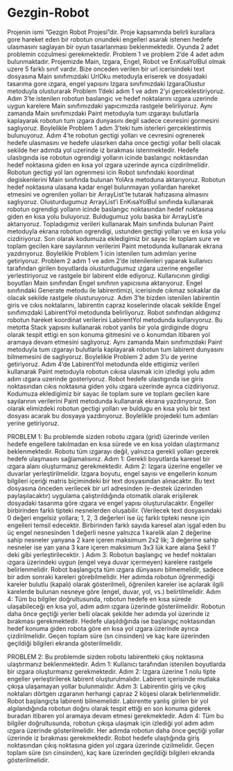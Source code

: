 # Gezgin-Robot
Projenin ismi ”Gezgin Robot Projesi”dir.
Proje kapsamında belirli kurallara gore hareket eden bir robotun onundeki engelleri asarak istenen hedefe ulasmasını saglayan bir oyun tasarlanması beklenmektedir. Oyunda 2 adet problemin cozulmesi gerekmektedir. Problem 1 ve problem 2’de 4 adet adım bulunmaktadır. Projemizde Main, Izgara,
Engel, Robot ve EnKısaYolBul olmak uzere 5 farklı sınıf
vardır. Bize onceden verilen bir url icerisindeki text dosyasına
Main sınıfımızdaki UrlOku metoduyla eriserek ve dosyadaki
tasarıma gore ızgara, engel yapısını Izgara sınıfımızdaki
IzgaraOlustur metoduyla olusturarak Problem 1’deki adım 1
ve adım 2’yi gerceklestiriyoruz. Adım 3’te istenilen robotun
baslangıc ve hedef noktalarını ızgara uzerinde uygun karelere
Main sınıfımızdaki yapıcımızda rastgele belirliyoruz. Aynı
zamanda Main sınıfımızdaki Paint metoduyla tum ızgarayı
bulutlarla kaplayarak robotun tum ızgara dunyasını degil
sadece cevresini gormesini saglıyoruz. Boylelikle Problem 1
adım 3’teki tum isterleri gerceklestirmis bulunuyoruz. Adım
4’te robotun gectigi yolları ve cevresini ogrenerek hedefe
ulasmasını ve hedefe ulasırken daha once gectigi yollar belli
olacak sekilde her adımda yol uzerinde iz bırakması istenmektedir. Hedefe ulastıgında ise robotun ogrendigi yolların icinde baslangıc noktasından hedef noktasına giden en kısa yol ızgara uzerinde ayrıca cizdirilmelidir. Robotun gectigi yol
ları ogrenmesi icin Robot sınıfındaki koordinat degiskenlerini
Main sınıfında bulunan YolAra metoduna aktarıyoruz. Robotun hedef noktasına ulasana kadar engel bulunmayan yollardan
hareket etmesini ve ogrenilen yolları bir ArrayList’te tutarak
hafızasına almasını saglıyoruz. Olusturdugumuz ArrayList’i
EnKısaYolBul sınıfında kullanarak robotun ogrendigi yolların icinde baslangıc noktasından hedef noktasına giden en
kısa yolu buluyoruz. Buldugumuz yolu baska bir ArrayList’e
aktarıyoruz. Topladıgımız verileri kullanarak Main sınıfında
bulunan Paint metoduyla ekrana robotun ogrendigi, ustunden
gectigi yolları ve en kısa yolu cizdiriyoruz. Son olarak kodumuza ekledigimiz bir sayac ile toplam sure ve toplam gecilen
kare sayılarının verilerini Paint metodunda kullanarak ekrana
yazdırıyoruz. Boylelikle Problem 1 icin istenilen tum adımları
yerine getiriyoruz. Problem 2 adım 1 ve adım 2’de istenilenleri
yaparak kullanıcı tarafından girilen boyutlarda olusturdugumuz
ızgara uzerine engeller yerlestiriyoruz ve rastgele bir labirent
elde ediyoruz. Kullanıcının girdigi boyutları Main sınıfından
Engel sınıfının yapıcısına aktarıyoruz. Engel sınıfındaki Generate metodu ile labirentimizi, icerisinde cıkmaz sokaklar
da olacak sekilde rastgele olusturuyoruz. Adım 3’te bizden
istenilen labirentin giris ve cıkıs noktalarını, labirentin capraz
koselerinde olacak sekilde Engel sınıfımızdaki LabirentYol
metodunda belirliyoruz. Robot sınıfından aldıgımız robotun hareket koordinat verilerini LabirentYol metodunda kullanıyoruz. Bu metotta Stack yapısını kullanarak robot yanlıs
bir yola girdiginde dogru olarak tespit ettigi en son konuma gitmesini ve o konumdan itibaren yol aramaya devam
etmesini saglıyoruz. Aynı zamanda Main sınıfımızdaki Paint metoduyla tum ızgarayı bulutlarla kaplayarak robotun tum
labirent dunyasını bilmemesini de saglıyoruz. Boylelikle Problem 2 adım 3’u de yerine getiriyoruz. Adım 4’de LabirentYol
metodunda elde ettigimiz verileri kullanarak Paint metoduyla robotun cıkısa ulasmak icin izledigi yolu adım adım ızgara
uzerinde gosteriyoruz. Robot hedefe ulastıgında ise giris noktasından cıkıs noktasına giden yolu ızgara uzerinde ayrıca
cizdiriyoruz. Kodumuza ekledigimiz bir sayac ile toplam sure
ve toplam gecilen kare sayılarının verilerini Paint metodunda
kullanarak ekrana yazdırıyoruz. Son olarak elimizdeki robotun
gectigi yolları ve buldugu en kısa yolu bir text dosyası acarak
bu dosyaya yazdırıyoruz. Boylelikle projedeki tum adımları
yerine getiriyoruz.

PROBLEM 1:
Bu problemde sizden robotu ızgara (grid) üzerinde verilen hedefe engellere takılmadan en
kısa sürede ve en kısa yoldan ulaştırmanız beklenmektedir. Robotu tüm ızgarayı değil,
yalnızca gerekli yolları gezerek hedefe ulaşmasını sağlamalısınız.
Adım 1: Gerekli boyutlarda karesel bir ızgara alanı oluşturmanız gerekmektedir.
Adım 2: Izgara üzerine engeller ve duvarlar yerleştirilmelidir. Izgara boyutu, engel sayısı ve
engellerin konum bilgileri içeriği matris biçimindeki bir text dosyasından alınacaktır. Bu text
dosyasına önceden verilecek bir url adresinden (e-destek üzerinden paylaşılacaktır) uygulama
çalıştırıldığında otomatik olarak erişilerek dosyadaki tasarıma göre ızgara ve engel yapısı
oluşturulacaktır. Engeller birbirinden farklı tipteki nesnelerden oluşabilir. (Verilecek text
dosyasındaki 0 değeri engelsiz yollara; 1, 2, 3 değerleri ise üç farklı tipteki nesne için
engelleri temsil edecektir. Birbirinden farklı sayıda karesel alan işgal eden bu üç engel
nesnesinden 1 değerli nesne yalnızca 1 karelik alan 2 değerine sahip nesneler yanyana 2
kare içeren maksimum 2x2 lik; 3 değerine sahip nesneler ise yan yana 3 kare içeren
maksimum 3x3 lük kare alana Şekil 1’ deki gibi yerleştirilecektir. )
Adım 3: Robotun başlangıç ve hedef noktaları ızgara üzerindeki uygun (engel veya duvar
içermeyen) karelere rastgele belirlenmelidir. Robot başlangıçta tüm ızgara dünyasını
bilmemelidir, sadece bir adım sonraki kareleri görebilmelidir. Her adımda robotun
öğrenmediği kareler bulutlu (kapalı) olarak gösterilmeli, öğrenilen kareler ise açılarak ilgili
karelerde bulunan nesneye göre (engel, duvar, yol, vs.) belirtilmelidir.
Adım 4: Tüm bu bilgiler doğrultusunda, robotun hedefe en kısa sürede ulaşabileceği en kısa
yol, adım adım ızgara üzerinde gösterilmelidir. Robotun daha önce geçtiği yerler belli olacak
şekilde her adımda yol üzerinde iz bırakması gerekmektedir. Hedefe ulaşıldığında ise
başlangıç noktasından hedef konuma giden robota göre en kısa yol ızgara üzerinde ayrıca
çizdirilmelidir. Geçen toplam süre (sn cinsinden) ve kaç kare üzerinden geçildiği bilgileri
ekranda gösterilmelidir.

PROBLEM 2:
Bu problemde sizden robotu labirentteki çıkış noktasına ulaştırmanız beklenmektedir.
Adım 1: Kullanıcı tarafından istenilen boyutlarda bir ızgara oluşturmanız gerekmektedir.
Adım 2: Izgara üzerine 1 nolu tipte engeller yerleştirilerek labirent oluşturulmalıdır. Labirent
içerisinde mutlaka çıkışa ulaşamayan yollar bulunmalıdır.
Adım 3: Labirentin giriş ve çıkış noktaları dörtgen ızgaranın herhangi çapraz 2 köşesi olarak
belirlenmelidir. Robot başlangıçta labirenti bilmemelidir. Labirentte yanlış girilen bir yol
algılandığında robotun doğru olarak tespit ettiği en son konuma giderek buradan itibaren yol
aramaya devam etmesi gerekmektedir.
Adım 4: Tüm bu bilgiler doğrultusunda, robotun çıkışa ulaşmak için izlediği yol adım adım
ızgara üzerinde gösterilmelidir. Her adımda robotun daha önce geçtiği yollar üzerinde iz
bırakması gerekmektedir. Robot hedefe ulaştığında giriş noktasından çıkış noktasına giden
yol ızgara üzerinde çizilmelidir. Geçen toplam süre (sn cinsinden), kaç kare üzerinden
geçildiği bilgileri ekranda gösterilmelidir.
